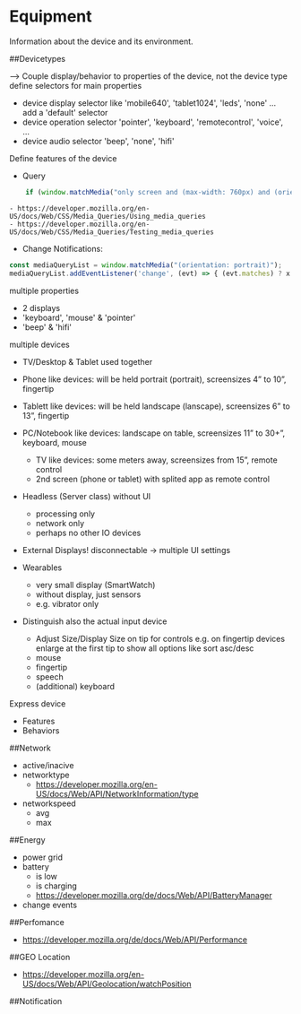 Equipment
=========

Information about the device and its environment.

##Devicetypes

--> Couple display/behavior to properties of the device, not the device type
define selectors for main properties 
- device display selector like 'mobile640', 'tablet1024', 'leds', 'none' ... add a 'default' selector
- device operation selector 'pointer', 'keyboard', 'remotecontrol', 'voice', ...
- device audio selector 'beep', 'none', 'hifi'

Define features of the device
- Query
````js
    if (window.matchMedia("only screen and (max-width: 760px) and (orientation: portrait)").matches) ...
````
    - https://developer.mozilla.org/en-US/docs/Web/CSS/Media_Queries/Using_media_queries
    - https://developer.mozilla.org/en-US/docs/Web/CSS/Media_Queries/Testing_media_queries
- Change Notifications:
````js
const mediaQueryList = window.matchMedia("(orientation: portrait)");
mediaQueryList.addEventListener('change', (evt) => { (evt.matches) ? x  : y });
````    
    
multiple properties
- 2 displays
- 'keyboard', 'mouse' & 'pointer'
- 'beep' & 'hifi'

multiple devices
- TV/Desktop & Tablet used together
 
- Phone like devices: will be held portrait (portrait), screensizes 4” to 10”, fingertip
- Tablett like devices: will be held landscape (lanscape), screensizes 6” to 13”, fingertip
- PC/Notebook like devices: landscape on table, screensizes 11” to 30+”, keyboard, mouse
    - TV like devices: some meters away, screensizes from 15”, remote control
    - 2nd screen (phone or tablet) with splited app as remote control
- Headless (Server class) without UI
    - processing only
    - network only
    - perhaps no other IO devices
- External Displays! disconnectable → multiple UI settings 
- Wearables
    - very small display (SmartWatch)
    - without display, just sensors
    - e.g. vibrator only
- Distinguish also the actual input device
    - Adjust Size/Display Size on tip for controls e.g. on fingertip devices enlarge at the first tip to show all options like sort asc/desc
    - mouse
    - fingertip
    - speech
    - (additional) keyboard
    
Express device
- Features
- Behaviors

##Network
- active/inacive
- networktype
    - https://developer.mozilla.org/en-US/docs/Web/API/NetworkInformation/type
- networkspeed
    - avg
    - max
    
##Energy
- power grid
- battery
    - is low
    - is charging
    - https://developer.mozilla.org/de/docs/Web/API/BatteryManager 
- change events

##Perfomance
- https://developer.mozilla.org/de/docs/Web/API/Performance

##GEO Location
- https://developer.mozilla.org/en-US/docs/Web/API/Geolocation/watchPosition

##Notification
